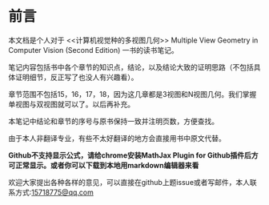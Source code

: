 # 
# 前言
本文档是个人对于 <<计算机视觉种的多视图几何>> Multiple View Geometry in Computer Vision (Second Edition) 一书的读书笔记。

笔记内容包括书中各个章节的知识点，结论，以及结论大致的证明思路（不包括具体证明细节，反正写了也没人有兴趣看）。

章节范围不包括15，16，17，18，因为这几章都是3视图和N视图几何。我们掌握单视图与双视图就可以了。以后再补充。

本笔记中结论和章节的序号与原书保持一致并注明页数，方便查找。

由于本人非翻译专业，有些不太好翻译的地方会直接用书中原文代替。

**Github不支持显示公式，请给chrome安装MathJax Plugin for Github插件后方可正常显示。或者你可以下载到本地用markdown编辑器来看**

欢迎大家提出各种各样的意见，可以直接在github上题issue或者写邮件，本人联系方式:15718775@qq.com
